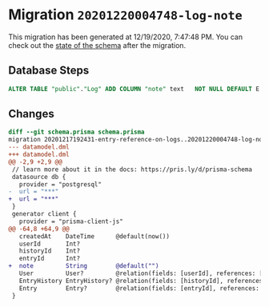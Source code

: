 # Migration `20201220004748-log-note`

This migration has been generated at 12/19/2020, 7:47:48 PM.
You can check out the [state of the schema](./schema.prisma) after the migration.

## Database Steps

```sql
ALTER TABLE "public"."Log" ADD COLUMN "note" text   NOT NULL DEFAULT E''
```

## Changes

```diff
diff --git schema.prisma schema.prisma
migration 20201217192431-entry-reference-on-logs..20201220004748-log-note
--- datamodel.dml
+++ datamodel.dml
@@ -2,9 +2,9 @@
 // learn more about it in the docs: https://pris.ly/d/prisma-schema
 datasource db {
   provider = "postgresql"
-  url = "***"
+  url = "***"
 }
 generator client {
   provider = "prisma-client-js"
@@ -64,8 +64,9 @@
   createdAt    DateTime      @default(now())
   userId       Int?
   historyId    Int?
   entryId      Int?
+  note         String        @default("")
   User         User?         @relation(fields: [userId], references: [id])
   EntryHistory EntryHistory? @relation(fields: [historyId], references: [id])
   Entry        Entry?        @relation(fields: [entryId], references: [id])
 }
```


